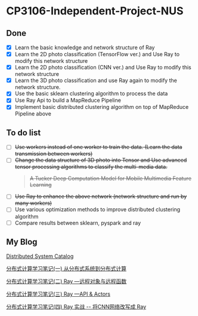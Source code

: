 # CP3106-Independent-Project-NUS

## Done
- [x] Learn the basic knowledge and network structure of Ray
- [x] Learn the 2D photo classification (TensorFlow ver.) and Use Ray to modify this network structure
- [x] Learn the 2D photo classification (CNN ver.) and Use Ray to modify this network structure
- [x] Learn the 3D photo classification and use Ray again to modify the network structure.
- [x] Use the basic sklearn clustering algorithm to process the data
- [x] Use Ray Api to build a MapReduce Pipeline
- [x] Implement basic distributed clustering algorithm on top of MapReduce Pipeline above
## To do list
- [ ] ~~Use workers instead of one worker to train the data. (Learn the data transmission between workers)~~
- [ ] ~~Change the data structure of 3D photo into Tensor and Use advanced tensor processing algorithms to classify the multi-media data.~~
    > ~~A Tucker Deep Computation Model for Mobile Multimedia Feature Learning~~
- [ ] ~~Use Ray to enhance the above network (network structure and run by many workers)~~
- [ ] Use various optimization methods to improve distributed clustering algorithm
- [ ] Compare results between sklearn, pyspark and ray

## My Blog
[Distributed System Catalog](https://nave.work/categories/Distributed-System)

[分布式计算学习笔记(一) 从分布式系统到分布式计算](https://nave.work/分布式计算学习笔记-一-从分布式系统到分布式计算.html)

[分布式计算学习笔记(二) Ray —远程对象与远程函数](https://nave.work/分布式计算学习笔记-二-Ray%20—远程对象与远程函数.html)

[分布式计算学习笔记(三) Ray —API & Actors](https://nave.work/分布式计算学习笔记-三-Ray%20—API%20&%20Actors.html)

[分布式计算学习笔记(四) Ray 实战 -- 将CNN网络改写成 Ray](https://nave.work/分布式计算学习笔记-四-Ray%20实战%20--%20将CNN网络改写成%20Ray.html)